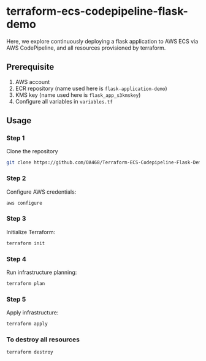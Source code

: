 # terraform-ecs-codepipeline-flask-demo
Here, we explore continuously deploying a flask application to AWS ECS via AWS CodePipeline, and all resources provisioned by terraform.

## Prerequisite
1. AWS account
2. ECR repository (name used here is `flask-application-demo`)
3. KMS key (name used here is `flask_app_s3kmskey`)
4. Configure all variables in `variables.tf`
## Usage
### Step 1
Clone the repository
```bash
git clone https://github.com/OA468/Terraform-ECS-Codepipeline-Flask-Demo.git && cd Terraform-ECS-Codepipeline-Flask-Demo
```
### Step 2
Configure AWS credentials:
```bash
aws configure
```
### Step 3
Initialize Terraform:
```bash
terraform init
```
### Step 4
Run infrastructure planning:
```bash
terraform plan
```
### Step 5
Apply infrastructure:
```bash
terraform apply
```

### To destroy all resources
```bash
terraform destroy
```